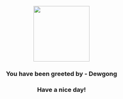 <p align="center">
            <img src="https://raw.githubusercontent.com/PokeAPI/sprites/master/sprites/pokemon/87.png" width="150" height="150">
          </p>
          <h3 align="center">You have been greeted by - <b>Dewgong</b></h3>
          <h3 align="center">Have a nice day!</h3>
        
